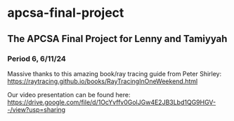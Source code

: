 # apcsa-final-project

## The APCSA Final Project for Lenny and Tamiyyah

### Period 6, 6/11/24

Massive thanks to this amazing book/ray tracing guide   from Peter Shirley: https://raytracing.github.io/books/RayTracingInOneWeekend.html

Our video presentation can be found here: https://drive.google.com/file/d/1OcYvffv0GolJGw4E2JB3Lbd1QG9HGV--/view?usp=sharing 
